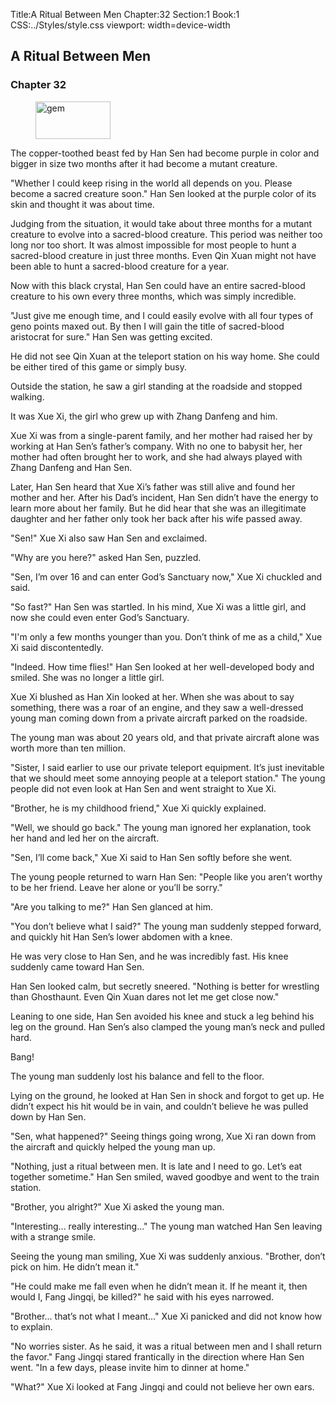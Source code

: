 Title:A Ritual Between Men 
Chapter:32 
Section:1 
Book:1 
CSS:../Styles/style.css 
viewport: width=device-width
  
## A Ritual Between Men
### Chapter 32 
<figure>
	<img src="../Images/gem.gif" alt="gem" id="gem" width="120" height="60" />
</figure>
  

  
  The copper-toothed beast fed by Han Sen had become purple in color and bigger in size two months after it had become a mutant creature.

"Whether I could keep rising in the world all depends on you. Please become a sacred creature soon." Han Sen looked at the purple color of its skin and thought it was about time.

Judging from the situation, it would take about three months for a mutant creature to evolve into a sacred-blood creature. This period was neither too long nor too short. It was almost impossible for most people to hunt a sacred-blood creature in just three months. Even Qin Xuan might not have been able to hunt a sacred-blood creature for a year.

Now with this black crystal, Han Sen could have an entire sacred-blood creature to his own every three months, which was simply incredible.

"Just give me enough time, and I could easily evolve with all four types of geno points maxed out. By then I will gain the title of sacred-blood aristocrat for sure." Han Sen was getting excited.

He did not see Qin Xuan at the teleport station on his way home. She could be either tired of this game or simply busy.

Outside the station, he saw a girl standing at the roadside and stopped walking.

It was Xue Xi, the girl who grew up with Zhang Danfeng and him.

Xue Xi was from a single-parent family, and her mother had raised her by working at Han Sen’s father’s company. With no one to babysit her, her mother had often brought her to work, and she had always played with Zhang Danfeng and Han Sen.

Later, Han Sen heard that Xue Xi’s father was still alive and found her mother and her. After his Dad’s incident, Han Sen didn’t have the energy to learn more about her family. But he did hear that she was an illegitimate daughter and her father only took her back after his wife passed away.

"Sen!" Xue Xi also saw Han Sen and exclaimed.

"Why are you here?" asked Han Sen, puzzled.

"Sen, I’m over 16 and can enter God’s Sanctuary now," Xue Xi chuckled and said.

"So fast?" Han Sen was startled. In his mind, Xue Xi was a little girl, and now she could even enter God’s Sanctuary.

"I'm only a few months younger than you. Don’t think of me as a child," Xue Xi said discontentedly.

"Indeed. How time flies!" Han Sen looked at her well-developed body and smiled. She was no longer a little girl.

Xue Xi blushed as Han Xin looked at her. When she was about to say something, there was a roar of an engine, and they saw a well-dressed young man coming down from a private aircraft parked on the roadside.

The young man was about 20 years old, and that private aircraft alone was worth more than ten million.

"Sister, I said earlier to use our private teleport equipment. It’s just inevitable that we should meet some annoying people at a teleport station." The young people did not even look at Han Sen and went straight to Xue Xi.

"Brother, he is my childhood friend," Xue Xi quickly explained.

"Well, we should go back." The young man ignored her explanation, took her hand and led her on the aircraft.

"Sen, I’ll come back," Xue Xi said to Han Sen softly before she went.

The young people returned to warn Han Sen: "People like you aren’t worthy to be her friend. Leave her alone or you’ll be sorry."

"Are you talking to me?" Han Sen glanced at him.

"You don’t believe what I said?" The young man suddenly stepped forward, and quickly hit Han Sen’s lower abdomen with a knee.

He was very close to Han Sen, and he was incredibly fast. His knee suddenly came toward Han Sen.

Han Sen looked calm, but secretly sneered. "Nothing is better for wrestling than Ghosthaunt. Even Qin Xuan dares not let me get close now."

Leaning to one side, Han Sen avoided his knee and stuck a leg behind his leg on the ground. Han Sen’s also clamped the young man’s neck and pulled hard.

Bang!

The young man suddenly lost his balance and fell to the floor.

Lying on the ground, he looked at Han Sen in shock and forgot to get up. He didn’t expect his hit would be in vain, and couldn’t believe he was pulled down by Han Sen.

"Sen, what happened?" Seeing things going wrong, Xue Xi ran down from the aircraft and quickly helped the young man up.

"Nothing, just a ritual between men. It is late and I need to go. Let’s eat together sometime." Han Sen smiled, waved goodbye and went to the train station.

"Brother, you alright?" Xue Xi asked the young man.

"Interesting... really interesting..." The young man watched Han Sen leaving with a strange smile.

Seeing the young man smiling, Xue Xi was suddenly anxious. "Brother, don’t pick on him. He didn’t mean it."

"He could make me fall even when he didn’t mean it. If he meant it, then would I, Fang Jingqi, be killed?" he said with his eyes narrowed.

"Brother... that’s not what I meant..." Xue Xi panicked and did not know how to explain.

"No worries sister. As he said, it was a ritual between men and I shall return the favor." Fang Jingqi stared frantically in the direction where Han Sen went. "In a few days, please invite him to dinner at home."

"What?" Xue Xi looked at Fang Jingqi and could not believe her own ears.
